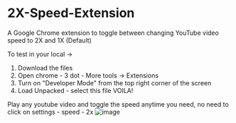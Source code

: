 # 2X-Speed-Extension
A Google Chrome extension to toggle between changing YouTube video speed to 2X and 1X (Default)

To test in your local ->

1) Download the files
2) Open chrome - 3 dot - More tools -> Extensions 
3) Turn on "Developer Mode" from the top right corner of the screen
4) Load Unpacked - select this file
VOILA!

Play any youtube video and toggle the speed anytime you need, no need to click on settings - speed - 2x
![image](https://user-images.githubusercontent.com/62872224/195992888-74adb601-b07d-4519-ae92-a193954b1d70.png)
